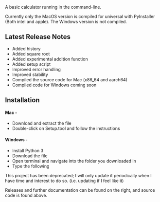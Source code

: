A basic calculator running in the command-line. 

Currently only the MacOS version is compiled for universal with PyInstaller (Both intel and apple). The Windows version is not compiled. 

## Latest Release Notes

- Added history
- Added square root
- Added experimental addition function
- Added setup script
- Improved error handling
- Improved stability
- Compiled the source code for Mac (x86_64 and aarch64)
- Compiled code for Windows coming soon

## Installation

#### Mac -

- Download and extract the file
- Double-click on Setup.tool and follow the instructions

#### Windows -

- Install Python 3
- Download the file
- Open terminal and navigate into the folder you downloaded in
- Type the following


This project has been deprecated; I will only update it periodically when I have time and interest to do so. (i.e. updating if I feel like it)

Releases and further documentation can be found on the right, and source code is found above.
